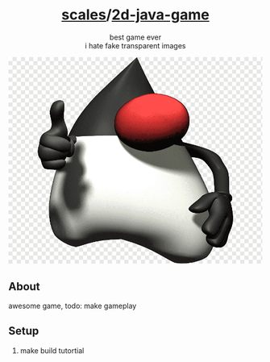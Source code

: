 <h1 align="center"><a href="https://github.com/scales-dev">scales</a>/<a href="https://github.com/scales-dev/2d-java-game">2d-java-game</a></h1>
<p align="center">best game ever<br>i hate fake transparent images</p>

<div align="center">
   <img src="repo%2Fduke.png" />
</div>

## About
awesome game, todo: make gameplay

## Setup
1. make build tutortial